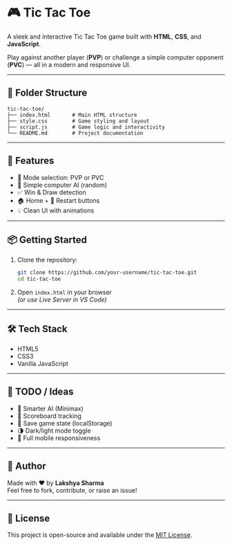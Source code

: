 # 🎮 Tic Tac Toe

A sleek and interactive Tic Tac Toe game built with **HTML**, **CSS**, and **JavaScript**.

Play against another player (**PVP**) or challenge a simple computer opponent (**PVC**) — all in a modern and responsive UI.

---

## 📂 Folder Structure

```
tic-tac-toe/
├── index.html       # Main HTML structure
├── style.css        # Game styling and layout
├── script.js        # Game logic and interactivity
└── README.md        # Project documentation
```

---

## 🚀 Features

- 🔘 Mode selection: PVP or PVC  
- 🧠 Simple computer AI (random)  
- ✅ Win & Draw detection  
- 🏠 Home + 🔄 Restart buttons  
- 💡 Clean UI with animations  

---

## 📦 Getting Started

1. Clone the repository:
   ```bash
   git clone https://github.com/your-username/tic-tac-toe.git
   cd tic-tac-toe
   ```

2. Open `index.html` in your browser  
   *(or use Live Server in VS Code)*

---

## 🛠 Tech Stack

- HTML5  
- CSS3  
- Vanilla JavaScript  

---

## 📝 TODO / Ideas

- 🧠 Smarter AI (Minimax)  
- 🧾 Scoreboard tracking  
- 💾 Save game state (localStorage)  
- 🌗 Dark/light mode toggle  
- 📱 Full mobile responsiveness  

---

## 🙌 Author

Made with ❤️ by **Lakshya Sharma**  
Feel free to fork, contribute, or raise an issue!

---

## 📄 License

This project is open-source and available under the [MIT License](LICENSE).
